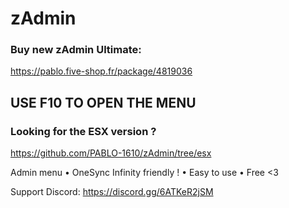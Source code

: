 # zAdmin

### Buy new zAdmin Ultimate:
https://pablo.five-shop.fr/package/4819036

## USE F10 TO OPEN THE MENU

### Looking for the ESX version ?
https://github.com/PABLO-1610/zAdmin/tree/esx

Admin menu
• OneSync Infinity friendly !
• Easy to use
• Free <3

Support Discord: https://discord.gg/6ATKeR2jSM

